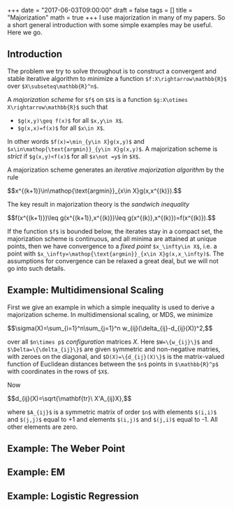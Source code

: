 +++
date = "2017-06-03T09:00:00"
draft = false
tags = []
title = "Majorization"
math = true
+++
I use majorization in many of my papers. So a short general introduction with some simple examples may be useful. Here we go.
<!--more-->

<h2>Introduction</h2>

The problem we try to solve throughout is to construct a convergent and stable iterative algorithm to minimize a function `$f:X\rightarrow\mathbb{R}$` over `$X\subseteq\mathbb{R}^n$`. 

A *majorization scheme* for `$f$` on `$X$` is a function `$g:X\otimes X\rightarrow\mathbb{R}$` such that

* `$g(x,y)\geq f(x)$` for all `$x,y\in X$`.
* `$g(x,x)=f(x)$` for all `$x\in X$`.

In other words `$f(x)=\min_{y\in X}g(x,y)$` and `$x\in\mathop{\text{argmin}}_{y\in X}g(x,y)$`. A majorization scheme is *strict* if `$g(x,y)<f(x)$` for all `$x\not =y$` in `$X$`. 

A majorization scheme generates an *iterative majorization algorithm* by the rule

<div>
  $$x^{(k+1)}\in\mathop{\text{argmin}}_{x\in X}g(x,x^{(k)}).$$
</div>

The key result in majorization theory is the *sandwich inequality*
<div>
$$f(x^{(k+1)})\leq g(x^{(k+1)},x^{(k)})\leq g(x^{(k)},x^{(k)})=f(x^{(k)}).$$
</div>

If the function `$f$` is bounded below, the iterates stay in a compact set, the majorization scheme is continuous, and all minima are attained at unique points, then we have convergence to a *fixed point* 
`$x_\infty\in X$`, i.e. a point with `$x_\infty=\mathop{\text{argmin}}_{x\in X}g(x,x_\infty)$`.
The assumptions for convergence can be relaxed a great deal, but we will not go into such details.

<h2>Example: Multidimensional Scaling</h2>

First we give an example in which a simple inequality is used to derive a majorization scheme. In
multidimensional scaling, or MDS, we minimize

<div>
$$\sigma(X)=\sum_{i=1}^n\sum_{j=1}^n w_{ij}(\delta_{ij}-d_{ij}(X))^2,$$
</div>

over all `$n\times p$` *configuration* matrices $X$. Here `$W=\{w_{ij}\}$` and `$\Delta=\{\delta_{ij}\}$`
are given symmetric and non-negative matries, with zeroes on the diagonal, and `$D(X)=\{d_{ij}(X)\}$`
is the matrix-valued function of Euclidean distances between the `$n$` points in `$\mathbb{R}^p$` with coordinates in the rows of `$X$`.

Now

<div>
$$d_{ij}(X)=\sqrt{\mathbf{tr}\ X'A_{ij}X},$$
</div>
   
where `$A_{ij}$` is a symmetric matrix of order `$n$` with elements `$(i,i)$` and `$(j,j)$` equal to +1
and elements `$(i,j)$` and `$(j,i)$` equal to -1. All other elements are zero.

<h2>Example: The Weber Point</h2>

<h2>Example: EM</h2>

<h2>Example: Logistic Regression</h2>

<script type="text/javascript"
  src="https://cdn.mathjax.org/mathjax/latest/MathJax.js?config=TeX-AMS-MML_HTMLorMML">
</script>
<script type="text/x-mathjax-config">
MathJax.Hub.Config({
  tex2jax: {
    inlineMath: [['$','$'], ['\\(','\\)']],
    displayMath: [['$$','$$'], ['\[','\]']],
    processEscapes: true,
    processEnvironments: true,
    skipTags: ['script', 'noscript', 'style', 'textarea', 'pre'],
    TeX: { equationNumbers: { autoNumber: "AMS" },
         extensions: ["AMSmath.js", "AMSsymbols.js"] }
  }
});
</script>
<script type="text/x-mathjax-config">
  MathJax.Hub.Queue(function() {
    var all = MathJax.Hub.getAllJax(), i;
    for(i = 0; i < all.length; i += 1) {
        all[i].SourceElement().parentNode.className += ' has-jax';
    }
});
</script>
